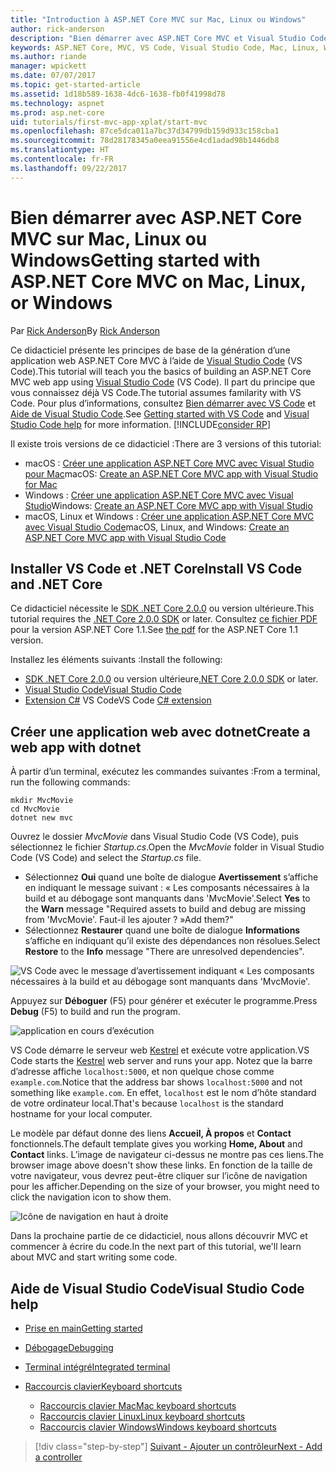 ```yaml
---
title: "Introduction à ASP.NET Core MVC sur Mac, Linux ou Windows"
author: rick-anderson
description: "Bien démarrer avec ASP.NET Core MVC et Visual Studio Code sur Mac, Linux et Windows"
keywords: ASP.NET Core, MVC, VS Code, Visual Studio Code, Mac, Linux, Windows
ms.author: riande
manager: wpickett
ms.date: 07/07/2017
ms.topic: get-started-article
ms.assetid: 1d18b589-1638-4dc6-1638-fb0f41998d78
ms.technology: aspnet
ms.prod: asp.net-core
uid: tutorials/first-mvc-app-xplat/start-mvc
ms.openlocfilehash: 87ce5dca011a7bc37d34799db159d933c158cba1
ms.sourcegitcommit: 78d28178345a0eea91556e4cd1adad98b1446db8
ms.translationtype: HT
ms.contentlocale: fr-FR
ms.lasthandoff: 09/22/2017
---
```

# <a name="getting-started-with-aspnet-core-mvc--on-mac-linux-or-windows"></a><span data-ttu-id="4d7f7-104">Bien démarrer avec ASP.NET Core MVC sur Mac, Linux ou Windows</span><span class="sxs-lookup"><span data-stu-id="4d7f7-104">Getting started with ASP.NET Core MVC  on Mac, Linux, or Windows</span></span>

<span data-ttu-id="4d7f7-105">Par [Rick Anderson](https://twitter.com/RickAndMSFT)</span><span class="sxs-lookup"><span data-stu-id="4d7f7-105">By [Rick Anderson](https://twitter.com/RickAndMSFT)</span></span>

<span data-ttu-id="4d7f7-106">Ce didacticiel présente les principes de base de la génération d’une application web ASP.NET Core MVC à l’aide de [Visual Studio Code](https://code.visualstudio.com) (VS Code).</span><span class="sxs-lookup"><span data-stu-id="4d7f7-106">This tutorial will teach you the basics of building an ASP.NET Core MVC web app using [Visual Studio Code](https://code.visualstudio.com) (VS Code).</span></span> <span data-ttu-id="4d7f7-107">Il part du principe que vous connaissez déjà VS Code.</span><span class="sxs-lookup"><span data-stu-id="4d7f7-107">The tutorial assumes familarity with VS Code.</span></span> <span data-ttu-id="4d7f7-108">Pour plus d’informations, consultez [Bien démarrer avec VS Code](https://code.visualstudio.com/docs) et [Aide de Visual Studio Code](#visual-studio-code-help).</span><span class="sxs-lookup"><span data-stu-id="4d7f7-108">See [Getting started with VS Code](https://code.visualstudio.com/docs) and [Visual Studio Code help](#visual-studio-code-help) for more information.</span></span> [!INCLUDE[consider RP](../../includes/razor.md)]

<span data-ttu-id="4d7f7-109">Il existe trois versions de ce didacticiel :</span><span class="sxs-lookup"><span data-stu-id="4d7f7-109">There are 3 versions of this tutorial:</span></span>

* <span data-ttu-id="4d7f7-110">macOS : [Créer une application ASP.NET Core MVC avec Visual Studio pour Mac](xref:tutorials/first-mvc-app-mac/start-mvc)</span><span class="sxs-lookup"><span data-stu-id="4d7f7-110">macOS: [Create an ASP.NET Core MVC app with Visual Studio for Mac](xref:tutorials/first-mvc-app-mac/start-mvc)</span></span>
* <span data-ttu-id="4d7f7-111">Windows : [Créer une application ASP.NET Core MVC avec Visual Studio](xref:tutorials/first-mvc-app/start-mvc)</span><span class="sxs-lookup"><span data-stu-id="4d7f7-111">Windows: [Create an ASP.NET Core MVC app with Visual Studio](xref:tutorials/first-mvc-app/start-mvc)</span></span>
* <span data-ttu-id="4d7f7-112">macOS, Linux et Windows : [Créer une application ASP.NET Core MVC avec Visual Studio Code](xref:tutorials/first-mvc-app-xplat/start-mvc)</span><span class="sxs-lookup"><span data-stu-id="4d7f7-112">macOS, Linux, and Windows: [Create an ASP.NET Core MVC app with Visual Studio Code](xref:tutorials/first-mvc-app-xplat/start-mvc)</span></span> 

## <a name="install-vs-code-and-net-core"></a><span data-ttu-id="4d7f7-113">Installer VS Code et .NET Core</span><span class="sxs-lookup"><span data-stu-id="4d7f7-113">Install VS Code and .NET Core</span></span>

<span data-ttu-id="4d7f7-114">Ce didacticiel nécessite le [SDK .NET Core 2.0.0](https://www.microsoft.com/net/core) ou version ultérieure.</span><span class="sxs-lookup"><span data-stu-id="4d7f7-114">This tutorial requires the [.NET Core 2.0.0 SDK](https://www.microsoft.com/net/core) or later.</span></span> <span data-ttu-id="4d7f7-115">Consultez [ce fichier PDF](https://github.com/aspnet/Docs/blob/master/aspnetcore/tutorials/first-mvc-app-mac/start-mvc/8-23-17.pdf) pour la version ASP.NET Core 1.1.</span><span class="sxs-lookup"><span data-stu-id="4d7f7-115">See [the pdf](https://github.com/aspnet/Docs/blob/master/aspnetcore/tutorials/first-mvc-app-mac/start-mvc/8-23-17.pdf) for the ASP.NET Core 1.1 version.</span></span>

<span data-ttu-id="4d7f7-116">Installez les éléments suivants :</span><span class="sxs-lookup"><span data-stu-id="4d7f7-116">Install the following:</span></span>

* <span data-ttu-id="4d7f7-117">[SDK .NET Core 2.0.0](https://www.microsoft.com/net/core) ou version ultérieure</span><span class="sxs-lookup"><span data-stu-id="4d7f7-117">[.NET Core 2.0.0 SDK](https://www.microsoft.com/net/core) or later.</span></span>
* [<span data-ttu-id="4d7f7-118">Visual Studio Code</span><span class="sxs-lookup"><span data-stu-id="4d7f7-118">Visual Studio Code</span></span>](https://code.visualstudio.com)
* <span data-ttu-id="4d7f7-119">[Extension C#](https://marketplace.visualstudio.com/items?itemName=ms-vscode.csharp) VS Code</span><span class="sxs-lookup"><span data-stu-id="4d7f7-119">VS Code [C# extension](https://marketplace.visualstudio.com/items?itemName=ms-vscode.csharp)</span></span> 

## <a name="create-a-web-app-with-dotnet"></a><span data-ttu-id="4d7f7-120">Créer une application web avec dotnet</span><span class="sxs-lookup"><span data-stu-id="4d7f7-120">Create a web app with dotnet</span></span>

<span data-ttu-id="4d7f7-121">À partir d’un terminal, exécutez les commandes suivantes :</span><span class="sxs-lookup"><span data-stu-id="4d7f7-121">From a terminal, run the following commands:</span></span>

```console
mkdir MvcMovie
cd MvcMovie
dotnet new mvc
```

<span data-ttu-id="4d7f7-122">Ouvrez le dossier *MvcMovie* dans Visual Studio Code (VS Code), puis sélectionnez le fichier *Startup.cs*.</span><span class="sxs-lookup"><span data-stu-id="4d7f7-122">Open the *MvcMovie* folder in Visual Studio Code (VS Code) and select the *Startup.cs* file.</span></span>

- <span data-ttu-id="4d7f7-123">Sélectionnez **Oui** quand une boîte de dialogue **Avertissement** s’affiche en indiquant le message suivant : « Les composants nécessaires à la build et au débogage sont manquants dans 'MvcMovie'.</span><span class="sxs-lookup"><span data-stu-id="4d7f7-123">Select **Yes** to the **Warn** message "Required assets to build and debug are missing from 'MvcMovie'.</span></span> <span data-ttu-id="4d7f7-124">Faut-il les ajouter ? »</span><span class="sxs-lookup"><span data-stu-id="4d7f7-124">Add them?"</span></span>
- <span data-ttu-id="4d7f7-125">Sélectionnez **Restaurer** quand une boîte de dialogue **Informations** s’affiche en indiquant qu’il existe des dépendances non résolues.</span><span class="sxs-lookup"><span data-stu-id="4d7f7-125">Select **Restore** to the **Info** message "There are unresolved dependencies".</span></span>

![VS Code avec le message d’avertissement indiquant « Les composants nécessaires à la build et au débogage sont manquants dans 'MvcMovie'.](../web-api-vsc/_static/vsc_restore.png)

<span data-ttu-id="4d7f7-129">Appuyez sur **Déboguer** (F5) pour générer et exécuter le programme.</span><span class="sxs-lookup"><span data-stu-id="4d7f7-129">Press **Debug** (F5) to build and run the program.</span></span>

![application en cours d’exécution](../first-mvc-app/start-mvc/_static/1.png)

<span data-ttu-id="4d7f7-131">VS Code démarre le serveur web [Kestrel](xref:fundamentals/servers/kestrel) et exécute votre application.</span><span class="sxs-lookup"><span data-stu-id="4d7f7-131">VS Code starts the [Kestrel](xref:fundamentals/servers/kestrel) web server and runs your app.</span></span> <span data-ttu-id="4d7f7-132">Notez que la barre d’adresse affiche `localhost:5000`, et non quelque chose comme `example.com`.</span><span class="sxs-lookup"><span data-stu-id="4d7f7-132">Notice that the address bar shows `localhost:5000` and not something like `example.com`.</span></span> <span data-ttu-id="4d7f7-133">En effet, `localhost` est le nom d’hôte standard de votre ordinateur local.</span><span class="sxs-lookup"><span data-stu-id="4d7f7-133">That's because `localhost` is the standard hostname for your local computer.</span></span>

<span data-ttu-id="4d7f7-134">Le modèle par défaut donne des liens **Accueil, À propos** et **Contact** fonctionnels.</span><span class="sxs-lookup"><span data-stu-id="4d7f7-134">The default template gives you working **Home, About** and **Contact** links.</span></span> <span data-ttu-id="4d7f7-135">L’image de navigateur ci-dessus ne montre pas ces liens.</span><span class="sxs-lookup"><span data-stu-id="4d7f7-135">The browser image above doesn't show these links.</span></span> <span data-ttu-id="4d7f7-136">En fonction de la taille de votre navigateur, vous devrez peut-être cliquer sur l’icône de navigation pour les afficher.</span><span class="sxs-lookup"><span data-stu-id="4d7f7-136">Depending on the size of your browser, you might need to click the navigation icon to show them.</span></span>

![Icône de navigation en haut à droite](../first-mvc-app/start-mvc/_static/2.png)

<span data-ttu-id="4d7f7-138">Dans la prochaine partie de ce didacticiel, nous allons découvrir MVC et commencer à écrire du code.</span><span class="sxs-lookup"><span data-stu-id="4d7f7-138">In the next part of this tutorial, we'll learn about MVC and start writing some code.</span></span>

## <a name="visual-studio-code-help"></a><span data-ttu-id="4d7f7-139">Aide de Visual Studio Code</span><span class="sxs-lookup"><span data-stu-id="4d7f7-139">Visual Studio Code help</span></span>

- [<span data-ttu-id="4d7f7-140">Prise en main</span><span class="sxs-lookup"><span data-stu-id="4d7f7-140">Getting started</span></span>](https://code.visualstudio.com/docs)
- [<span data-ttu-id="4d7f7-141">Débogage</span><span class="sxs-lookup"><span data-stu-id="4d7f7-141">Debugging</span></span>](https://code.visualstudio.com/docs/editor/debugging)
- [<span data-ttu-id="4d7f7-142">Terminal intégré</span><span class="sxs-lookup"><span data-stu-id="4d7f7-142">Integrated terminal</span></span>](https://code.visualstudio.com/docs/editor/integrated-terminal)
- [<span data-ttu-id="4d7f7-143">Raccourcis clavier</span><span class="sxs-lookup"><span data-stu-id="4d7f7-143">Keyboard shortcuts</span></span>](https://code.visualstudio.com/docs/getstarted/keybindings#_keyboard-shortcuts-reference)

  - [<span data-ttu-id="4d7f7-144">Raccourcis clavier Mac</span><span class="sxs-lookup"><span data-stu-id="4d7f7-144">Mac keyboard shortcuts</span></span>](https://code.visualstudio.com/shortcuts/keyboard-shortcuts-macos.pdf)
  - [<span data-ttu-id="4d7f7-145">Raccourcis clavier Linux</span><span class="sxs-lookup"><span data-stu-id="4d7f7-145">Linux keyboard shortcuts</span></span>](https://code.visualstudio.com/shortcuts/keyboard-shortcuts-linux.pdf)
  - [<span data-ttu-id="4d7f7-146">Raccourcis clavier Windows</span><span class="sxs-lookup"><span data-stu-id="4d7f7-146">Windows keyboard shortcuts</span></span>](https://code.visualstudio.com/shortcuts/keyboard-shortcuts-windows.pdf)

>[!div class="step-by-step"]
[<span data-ttu-id="4d7f7-147">Suivant - Ajouter un contrôleur</span><span class="sxs-lookup"><span data-stu-id="4d7f7-147">Next - Add a controller</span></span>](adding-controller.md)
